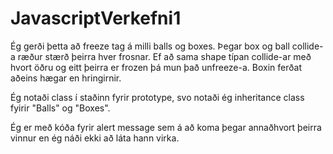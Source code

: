 # JavascriptVerkefni1

Ég gerði þetta að freeze tag á milli balls og boxes. Þegar box og ball collide-a ræður stærð þeirra hver frosnar.
Ef að sama shape típan collide-ar með hvort öðru og eitt þeirra er frozen þá mun það unfreeze-a.
Boxin ferðat aðeins hægar en hringirnir.

Ég notaði class í staðinn fyrir prototype, svo notaði ég inheritance class fyirir "Balls" og "Boxes".

Ég er með kóða fyrir alert message sem á að koma þegar annaðhvort þeirra vinnur en ég náði ekki að láta hann virka.
